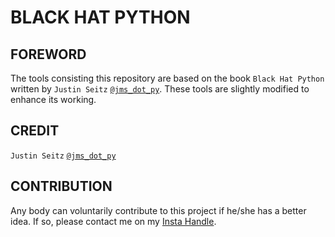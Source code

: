 # BLACK HAT PYTHON

## FOREWORD
The tools consisting this repository are based on the book `Black Hat Python` written by `Justin Seitz` [`@jms_dot_py`](https://twitter.com/jms_dot_py).
These tools are slightly modified to enhance its working.

## CREDIT  
```Justin Seitz``` [```@jms_dot_py```](https://twitter.com/jms_dot_py)

## CONTRIBUTION
Any body can voluntarily contribute to this project if he/she has a better idea.
If so, please contact me on my [Insta Handle](https://www.instagram.com/sayanray385/).
